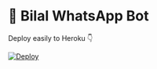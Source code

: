 # 🚀 Bilal WhatsApp Bot

Deploy easily to Heroku 👇  

[![Deploy](https://www.herokucdn.com/deploy/button.svg)](https://heroku.com/deploy?template=https://github.com/BilalTech05/BILAL-MD)
